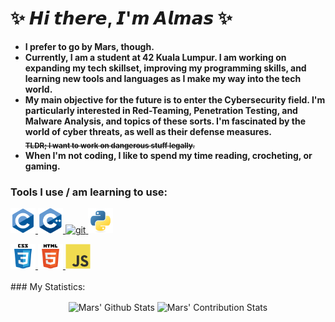 # :sparkles: 𝙃𝙞 𝙩𝙝𝙚𝙧𝙚, 𝙄'𝙢 𝘼𝙡𝙢𝙖𝙨 :sparkles:
<p> 
	<b>
	<ul>
	<li>I prefer to go by Mars, though.</li>
	<li>Currently, I am a student at 42 Kuala Lumpur. I am working on expanding my tech skillset, improving my programming skills, and learning new tools and languages as I make my way into the tech world.</li>
	<li>My main objective for the future is to enter the Cybersecurity field. I'm particularly interested in Red-Teaming, Penetration Testing, and Malware Analysis, and topics of these sorts. I'm fascinated by the world of cyber threats, as well as their defense measures.</li>
	<sub><s>TLDR; I want to work on dangerous stuff legally.</s></sub>
	<li> When I'm not coding, I like to spend my time reading, crocheting, or gaming.</li>
	</ul>
	</b>
</p>

### Tools I use / am learning to use:
<p align="left"> <a href="https://www.cprogramming.com/" target="_blank" rel="noreferrer"> <img src="https://raw.githubusercontent.com/devicons/devicon/master/icons/c/c-original.svg" alt="c" width="40" height="40"/> </a> <a href="https://www.w3schools.com/cpp/" target="_blank" rel="noreferrer"> <img src="https://raw.githubusercontent.com/devicons/devicon/master/icons/cplusplus/cplusplus-original.svg" alt="cplusplus" width="40" height="40"/> </a> <a href="https://git-scm.com/" target="_blank" rel="noreferrer"> <img src="https://www.vectorlogo.zone/logos/git-scm/git-scm-icon.svg" alt="git" width="40" height="40"/> </a> <a href="https://www.python.org" target="_blank" rel="noreferrer"> <img src="https://raw.githubusercontent.com/devicons/devicon/master/icons/python/python-original.svg" alt="python" width="40" height="40"/> </a> </p>
<a href="https://www.w3schools.com/css/" target="_blank" rel="noreferrer"> <img src="https://raw.githubusercontent.com/devicons/devicon/master/icons/css3/css3-original-wordmark.svg" alt="css3" width="40" height="40"/> </a> <a href="https://www.w3.org/html/" target="_blank" rel="noreferrer"> <img src="https://raw.githubusercontent.com/devicons/devicon/master/icons/html5/html5-original-wordmark.svg" alt="html5" width="40" height="40"/> </a> <a href="https://developer.mozilla.org/en-US/docs/Web/JavaScript" target="_blank" rel="noreferrer"> <img src="https://raw.githubusercontent.com/devicons/devicon/master/icons/javascript/javascript-original.svg" alt="javascript" width="40" height="40"/> </a>
<br>
<br>
### My Statistics:
<p align="center">
	<img align="center" width="400" src="https://github-readme-stats.vercel.app/api?username=M4rrs&theme=neon&hide_border=true" alt="Mars' Github Stats"/>
	<img align="center" width="400" src="https://streak-stats.demolab.com/?user=M4rrs&currStreakNum=2FD3EB&fire=pink&sideLabels=F00&date_format=[Y.]n.j&theme=neon&sideLabels=b241d8&hide_border=true" alt="Mars' Contribution Stats"/>
</p>